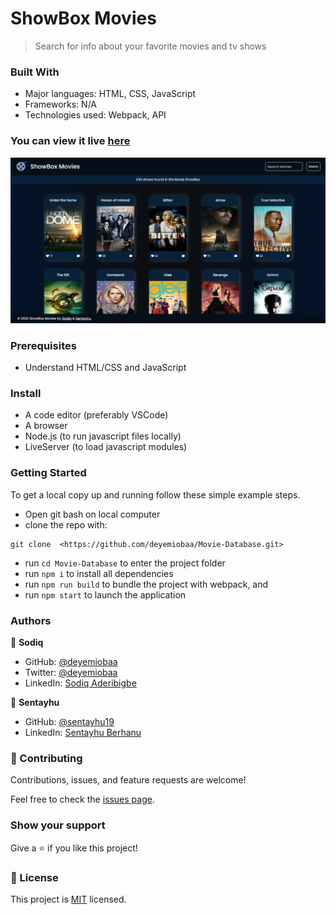 # ShowBox Movies 
> Search for info about your favorite movies and tv shows

### Built With

- Major languages: HTML, CSS, JavaScript
- Frameworks: N/A
- Technologies used: Webpack, API

### You can view it live [here](https://deyemiobaa.github.io/Movie-Database/)


<img src="src/app-sc.png" alt="Project Snapshot">

### Prerequisites

- Understand HTML/CSS and JavaScript

### Install

- A code editor (preferably VSCode)
- A browser
- Node.js (to run javascript files locally)
- LiveServer (to load javascript modules)

### Getting Started

To get a local copy up and running follow these simple example steps.
- Open git bash on local computer
- clone the repo with: 
```
git clone  <https://github.com/deyemiobaa/Movie-Database.git>
```
- run ```cd Movie-Database``` to enter the project folder
- run ```npm i``` to install all dependencies
- run ```npm run build``` to bundle the project with webpack, and
- run ```npm start``` to launch the application

### Authors

👤 **Sodiq**

- GitHub: [@deyemiobaa](https://github.com/deyemiobaa)
- Twitter: [@deyemiobaa](https://twitter.com/deyemiobaa)
- LinkedIn: [Sodiq Aderibigbe](https://linkedin.com/in/sodiqa)

👤 **Sentayhu**

- GitHub: [@sentayhu19](https://github.com/sentayhu19)
- LinkedIn: [Sentayhu Berhanu](https://www.linkedin.com/in/sentayhu-berhanu-6376579a/)

### 🤝 Contributing

Contributions, issues, and feature requests are welcome!

Feel free to check the [issues page](https://github.com/deyemiobaa/Movie-Database/issues).


### Show your support

Give a ⭐️ if you like this project!

### 📝 License

This project is [MIT](LICENSE) licensed.
